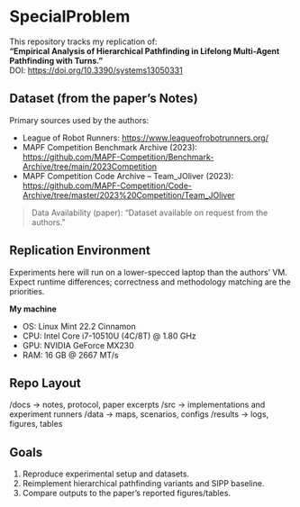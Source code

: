 # SpecialProblem

This repository tracks my replication of:  
**“Empirical Analysis of Hierarchical Pathfinding in Lifelong Multi-Agent Pathfinding with Turns.”**  
DOI: https://doi.org/10.3390/systems13050331

## Dataset (from the paper’s Notes)
Primary sources used by the authors:
- League of Robot Runners: https://www.leagueofrobotrunners.org/
- MAPF Competition Benchmark Archive (2023): https://github.com/MAPF-Competition/Benchmark-Archive/tree/main/2023Competition
- MAPF Competition Code Archive – Team_JOliver (2023): https://github.com/MAPF-Competition/Code-Archive/tree/master/2023%20Competition/Team_JOliver

> Data Availability (paper): “Dataset available on request from the authors.”

## Replication Environment
Experiments here will run on a lower-specced laptop than the authors’ VM. Expect runtime differences; correctness and methodology matching are the priorities.

**My machine**
- OS: Linux Mint 22.2 Cinnamon  
- CPU: Intel Core i7-10510U (4C/8T) @ 1.80 GHz  
- GPU: NVIDIA GeForce MX230  
- RAM: 16 GB @ 2667 MT/s

## Repo Layout
/docs → notes, protocol, paper excerpts
/src → implementations and experiment runners
/data → maps, scenarios, configs
/results → logs, figures, tables

## Goals
1. Reproduce experimental setup and datasets.
2. Reimplement hierarchical pathfinding variants and SIPP baseline.
3. Compare outputs to the paper’s reported figures/tables.
